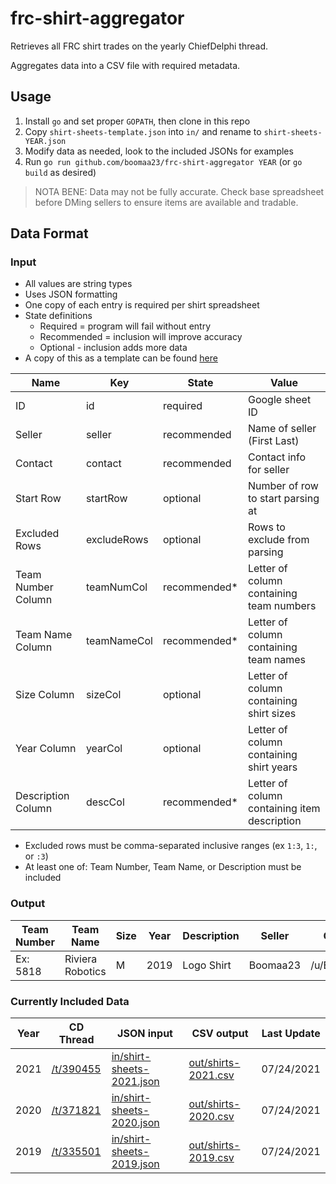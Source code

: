# frc-shirt-aggregator

Retrieves all FRC shirt trades on the yearly ChiefDelphi thread.

Aggregates data into a CSV file with required metadata.

## Usage

1. Install `go` and set proper `GOPATH`, then clone in this repo
2. Copy `shirt-sheets-template.json` into `in/` and rename to `shirt-sheets-YEAR.json`
3. Modify data as needed, look to the included JSONs for examples
4. Run `go run github.com/boomaa23/frc-shirt-aggregator YEAR` (or `go build` as desired)

> NOTA BENE: Data may not be fully accurate. Check base spreadsheet before DMing sellers to ensure items are available and tradable.

## Data Format

### Input

- All values are string types
- Uses JSON formatting
- One copy of each entry is required per shirt spreadsheet
- State definitions
    - Required = program will fail without entry
    - Recommended = inclusion will improve accuracy
    - Optional - inclusion adds more data
- A copy of this as a template can be found [here](https://github.com/Boomaa23/frc-shirt-aggregator/blob/master/shirt-sheets-template.json)

| Name | Key | State | Value |
|------|-----|----------|-------|
| ID | id | required | Google sheet ID
| Seller | seller | recommended | Name of seller (First Last)
| Contact | contact | recommended | Contact info for seller
| Start Row | startRow | optional | Number of row to start parsing at
| Excluded Rows | excludeRows | optional | Rows to exclude from parsing
| Team Number Column | teamNumCol | recommended* | Letter of column containing team numbers
| Team Name Column | teamNameCol | recommended* | Letter of column containing team names
| Size Column | sizeCol | optional | Letter of column containing shirt sizes
| Year Column | yearCol | optional | Letter of column containing shirt years
| Description Column | descCol | recommended* | Letter of column containing item description

 - Excluded rows must be comma-separated inclusive ranges (ex `1:3`, `1:`, or `:3`)
 - At least one of: Team Number, Team Name, or Description must be included

### Output

| Team Number | Team Name | Size | Year | Description | Seller | Contact |
|-------------|-----------|------|------|-------------|--------|---------|
| Ex: 5818    | Riviera Robotics | M | 2019 | Logo Shirt | Boomaa23 | /u/Boomaa23 |


### Currently Included Data
| Year | CD Thread | JSON input | CSV output | Last Update |
|------|-----------|------------|------------|-------------|
| 2021 | [/t/390455](https://www.chiefdelphi.com/t/2021-shirt-trading-thread/390455/) | [in/shirt-sheets-2021.json](https://github.com/Boomaa23/frc-shirt-aggregator/blob/master/in/shirts-sheets-2021.json) | [out/shirts-2021.csv](https://github.com/Boomaa23/frc-shirt-aggregator/blob/master/out/shirts-2021.csv) | 07/24/2021
| 2020 | [/t/371821](https://www.chiefdelphi.com/t/2020-shirt-trading-thread/371821/) | [in/shirt-sheets-2020.json](https://github.com/Boomaa23/frc-shirt-aggregator/blob/master/in/shirts-sheets-2020.json) | [out/shirts-2020.csv](https://github.com/Boomaa23/frc-shirt-aggregator/blob/master/out/shirts-2020.csv) | 07/24/2021
| 2019 | [/t/335501](https://www.chiefdelphi.com/t/2019-shirt-trading-thread/335501/) | [in/shirt-sheets-2019.json](https://github.com/Boomaa23/frc-shirt-aggregator/blob/master/in/shirts-sheets-2019.json) | [out/shirts-2019.csv](https://github.com/Boomaa23/frc-shirt-aggregator/blob/master/out/shirts-2019.csv) | 07/24/2021